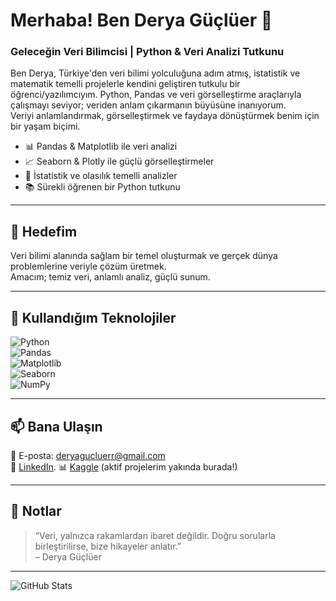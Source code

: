 # Merhaba! Ben Derya Güçlüer 💫  
### Geleceğin Veri Bilimcisi | Python & Veri Analizi Tutkunu

Ben Derya, Türkiye'den veri bilimi yolculuğuna adım atmış, istatistik ve matematik temelli projelerle kendini geliştiren tutkulu bir öğrenci/yazılımcıyım. Python, Pandas ve veri görselleştirme araçlarıyla çalışmayı seviyor; veriden anlam çıkarmanın büyüsüne inanıyorum.  
Veriyi anlamlandırmak, görselleştirmek ve faydaya dönüştürmek benim için bir yaşam biçimi.  

- 📊 Pandas & Matplotlib ile veri analizi  
- 📈 Seaborn & Plotly ile güçlü görselleştirmeler  
- 🧠 İstatistik ve olasılık temelli analizler  
- 📚 Sürekli öğrenen bir Python tutkunu  

---

## 🚀 Hedefim

Veri bilimi alanında sağlam bir temel oluşturmak ve gerçek dünya problemlerine veriyle çözüm üretmek.  
Amacım; temiz veri, anlamlı analiz, güçlü sunum.

---

## 🧰 Kullandığım Teknolojiler

![Python](https://img.shields.io/badge/python-3670A0?style=for-the-badge&logo=python&logoColor=ffdd54)  
![Pandas](https://img.shields.io/badge/pandas-150458?style=for-the-badge&logo=pandas&logoColor=white)  
![Matplotlib](https://img.shields.io/badge/matplotlib-ffffff?style=for-the-badge&logo=matplotlib&logoColor=black)  
![Seaborn](https://img.shields.io/badge/seaborn-4C8CB5?style=for-the-badge)  
![NumPy](https://img.shields.io/badge/numpy-013243?style=for-the-badge&logo=numpy&logoColor=white)

---

## 📫 Bana Ulaşın

📧 E-posta: deryagucluerr@gmail.com  
🔗 [LinkedIn](https://www.linkedin.com/in/derya-g%C3%BC%C3%A7l%C3%BCer-576b71342/). 
📊 [Kaggle](https://www.kaggle.com/deryagucluer) (aktif projelerim yakında burada!)


---

## 📌 Notlar

> “Veri, yalnızca rakamlardan ibaret değildir. Doğru sorularla birleştirilirse, bize hikayeler anlatır.”  
> – Derya Güçlüer

---

![GitHub Stats](https://github-readme-stats.vercel.app/api?username=deryagucluer&show_icons=true&theme=default)

<!--
Bu alan, profilinize katkı sağlayacak özel notlar, hedefler veya işbirliği çağrıları için kullanılabilir.
-->
